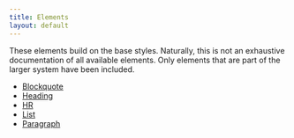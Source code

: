 ```yaml
---
title: Elements
layout: default
---
```


These elements build on the base styles. Naturally, this is not an exhaustive documentation of all available elements. Only elements that are part of the larger system have been included.

<ul class="page-grid">
    <li><a href="{{ site.baseurl }}/elements/blockquote">Blockquote</a></li>
    <li><a href="{{ site.baseurl }}/elements/heading">Heading</a></li>
    <li><a href="{{ site.baseurl }}/elements/hr">HR</a></li>
    <li><a href="{{ site.baseurl }}/elements/list">List</a></li>
    <li><a href="{{ site.baseurl }}/elements/paragraph">Paragraph</a></li>
</ul>